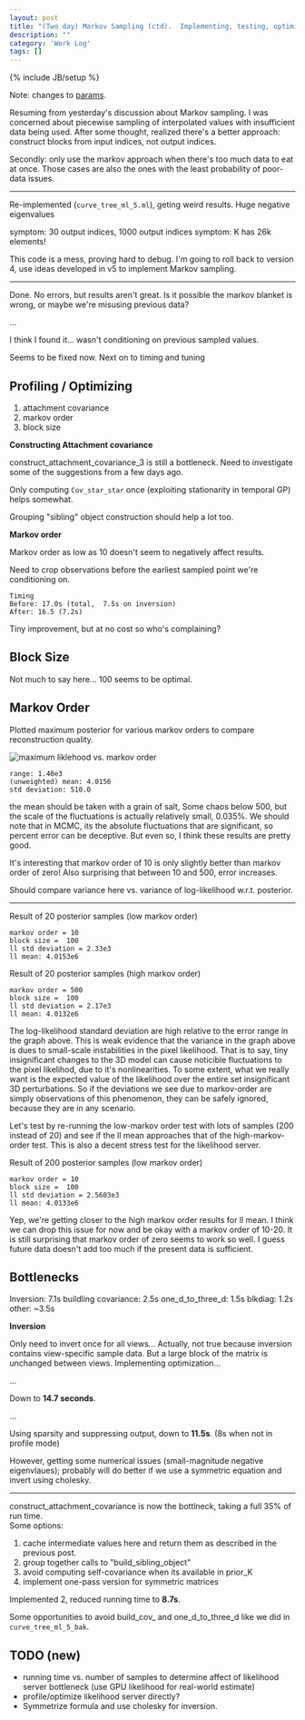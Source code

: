 ```yaml
---
layout: post
title: "(Two day) Markov Sampling (ctd).  Implementing, testing, optimizing"
description: ""
category: 'Work Log'
tags: []
---
```

{% include JB/setup %}

Note: changes to [params]({{site.baseurl}}/CVPR2014/params.html).

Resuming from yesterday's discussion about Markov sampling.  I was concerned about piecewise sampling of interpolated values with insufficient data being used.  After some thought, realized there's a better approach: construct blocks from input indices, not output indices.


Secondly: only use the markov approach when there's too much data to eat at once.  Those cases are also the ones with the least probability of poor-data issues.

---

Re-implemented (`curve_tree_ml_5.ml`), geting weird results.  Huge negative eigenvalues


symptom: 30 output indices, 1000 output indices
symptom: K has 26k elements!

This code is a mess, proving hard to debug.  I'm going to roll back to version 4, use ideas developed in v5 to implement Markov sampling.

---

Done.  No errors, but results aren't great.  Is it possible the markov blanket is wrong, or maybe we're misusing previous data?

...

I think I found it... wasn't conditioning on previous sampled values.

Seems to be fixed now.  Next on to timing and tuning

Profiling / Optimizing
---------------------------

1. attachment covariance
2. markov order
3. block size

**Constructing Attachment covariance**

construct_attachment_covariance_3 is still a bottleneck.  Need to investigate some of the suggestions from a few days ago.

Only computing `Cov_star_star` once (exploiting stationarity in temporal GP) helps somewhat.

Grouping "sibling" object construction should help a lot too.

**Markov order**

Markov order as low as 10 doesn't seem to negatively affect results.

Need to crop observations before the earliest sampled point we're conditioning on.

    Timing
    Before: 17.0s (total,  7.5s on inversion)
    After: 16.5 (7.2s)

Tiny improvement, but at no cost so who's complaining?

Block Size
-----------

Not much to say here...  100 seems to be optimal.

Markov Order
--------------

Plotted maximum posterior for various markov orders to compare reconstruction quality.

![maximum liklehood vs. markov order]({{site.baseurl}}/img/2013-11-01-mls_vs_mo.png)

    range: 1.40e3
    (unweighted) mean: 4.0156
    std deviation: 510.0

the mean should be taken with a grain of salt, 
Some chaos below 500, but the scale of the fluctuations is actually relatively small, 0.035%.  We should note that in MCMC, its the absolute fluctuations that are significant, so percent error can be deceptive.  But even so, I think these results are pretty good.

It's interesting that markov order of 10 is only slightly better than markov order of zero!    Also surprising that between 10 and 500, error increases.

Should compare variance here vs. variance of log-likelihood w.r.t. posterior.

---

Result of 20 posterior samples (low markov order)

    markov order = 10
    block size =  100
    ll std deviation = 2.33e3
    ll mean: 4.0153e6

Result of 20 posterior samples (high markov order)

    markov order = 500
    block size =  100
    ll std deviation = 2.17e3
    ll mean: 4.0132e6

The log-likelihood standard deviation are high relative to the error range in the graph above.   This is weak evidence that the variance in the graph above is dues to small-scale instabilities in the pixel likelihood.  That is to say, tiny insignificant changes to the 3D model can cause noticible fluctuations to the pixel likelihod, due to it's nonlinearities.  To some extent, what we really want is the expected value of the likelihood over the entire set insignificant 3D perturbations.  So if the deviations we see due to markov-order are simply observations of this phenomenon, they can be safely ignored, because they are in any scenario.

Let's test by re-running the low-markov order test with lots of samples (200 instead of 20) and see if the ll mean approaches that of the high-markov-order test.  This is also a decent stress test for the likelihood server.

Result of 200 posterior samples (low markov order)

    markov order = 10
    block size =  100
    ll std deviation = 2.5603e3
    ll mean: 4.0133e6

Yep, we're getting closer to the high markov order results for ll mean.  I think we can drop this issue for now and be okay with a markov order of 10-20.  It is still surprising that markov order of zero seems to work so well.  I guess future data doesn't add too much if the present data is sufficient.


Bottlenecks
----------

Inversion: 7.1s
buildling covariance:  2.5s
one_d_to_three_d: 1.5s
blkdiag: 1.2s
other: ~3.5s

**Inversion**

Only need to invert once for all views... Actually, not true because inversion contains view-specific sample data.  But a large block of the matrix is unchanged between views.  Implementing optimization...


...

Down to **14.7 seconds**.

...

Using sparsity and suppressing output, down to **11.5s**. (8s when not in profile mode)

However, getting some numerical issues (small-magnitude negative eigenvlaues); probably will do better if we use a symmetric equation and invert using cholesky.

---

construct_attachment_covariance is now the bottlneck, taking a full 35% of run time.  
Some options:

1. cache intermediate values here and return them as described in the previous post.
2. group together calls to "build_sibling_object"
3. avoid computing self-covariance when its available in prior_K
4. implement one-pass version for symmetric matrices

Implemented 2, reduced running time to **8.7s**.  

Some opportunities  to avoid build_cov_ and one_d_to_three_d like we did in `curve_tree_ml_5_bak`.


TODO (new)
----------
* running time vs. number of samples to determine affect of likelihood server bottleneck (use GPU likelihood for real-world estimate)
* profile/optimize likelihood server directly?
* Symmetrize formula and use cholesky for inversion.
